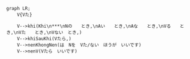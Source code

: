 ﻿```mermaid
graph LR;
    V{Vた}

    V-->khi(Khi\n***\nNの　　とき,\nAい　　とき,\nAな　　とき,\nVる　　とき,\nVた　　とき,\nVない　とき,)
    V-->khiSauKhi(Vたら,)
    V-->nenKhongNen(は　Nを　Vた/ない　ほうが　いいです)
    V-->nenV(Vたら　いいです)
```